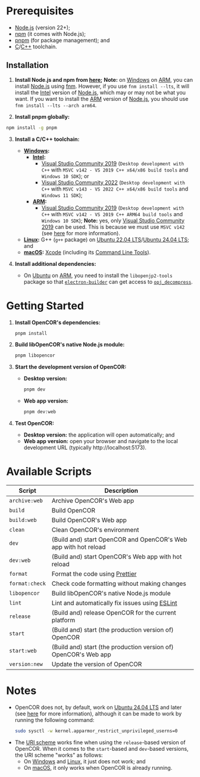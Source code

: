 # Prerequisites

- [Node.js](https://nodejs.org/) (version 22+);
- [npm](https://npmjs.com/) (it comes with Node.js);
- [pnpm](https://pnpm.io/) (for package management); and
- [C](<https://en.wikipedia.org/wiki/C_(programming_language)>)/[C++](https://en.wikipedia.org/wiki/C%2B%2B) toolchain.

## Installation

1. **Install Node.js and npm from [here](https://nodejs.org/en/download/package-manager);**
   **Note:** on [Windows](https://en.wikipedia.org/wiki/Microsoft_Windows) on [ARM](https://en.wikipedia.org/wiki/ARM_architecture_family), you can install [Node.js](https://nodejs.org/) using [fnm](https://github.com/Schniz/fnm). However, if you use `fnm install --lts`, it will install the [Intel](https://en.wikipedia.org/wiki/List_of_Intel_processors) version of [Node.js](https://nodejs.org/), which may or may not be what you want. If you want to install the [ARM](https://en.wikipedia.org/wiki/ARM_architecture_family) version of [Node.js](https://nodejs.org/), you should use `fnm install --lts --arch arm64`.

2. **Install pnpm globally:**

```bash
npm install -g pnpm
```

3. **Install a C/C++ toolchain:**
   - **[Windows](https://en.wikipedia.org/wiki/Microsoft_Windows):**
     - **[Intel](https://en.wikipedia.org/wiki/List_of_Intel_processors):**
       - [Visual Studio Community 2019](https://apps.microsoft.com/detail/xp8cdjnzkfm06w) (`Desktop development with C++` with `MSVC v142 - VS 2019 C++ x64/x86 build tools` and `Windows 10 SDK`); or
       - [Visual Studio Community 2022](https://apps.microsoft.com/detail/xpdcfjdklzjlp8) (`Desktop development with C++` with `MSVC v143 - VS 2022 C++ x64/x86 build tools` and `Windows 11 SDK`);
     - **[ARM](https://en.wikipedia.org/wiki/ARM_architecture_family):**
       - [Visual Studio Community 2019](https://apps.microsoft.com/detail/xp8cdjnzkfm06w) (`Desktop development with C++` with `MSVC v142 - VS 2019 C++ ARM64 build tools` and `Windows 10 SDK`);
         **Note:** yes, only [Visual Studio Community 2019](https://apps.microsoft.com/detail/xp8cdjnzkfm06w) can be used. This is because we must use `MSVC v142` (see [here](https://www.electronjs.org/docs/latest/tutorial/windows-arm#native-modules) for more information).
   - **[Linux](https://en.wikipedia.org/wiki/Linux):** G++ (`g++` package) on [Ubuntu 22.04 LTS](https://en.wikipedia.org/wiki/Ubuntu_version_history#2204)/[Ubuntu 24.04 LTS](https://en.wikipedia.org/wiki/Ubuntu_version_history#2404); and
   - **[macOS](https://en.wikipedia.org/wiki/MacOS):** [Xcode](https://developer.apple.com/xcode/) (including its [Command Line Tools](https://developer.apple.com/downloads/?q=Command%20Line%20Tools)).

4. **Install additional dependencies:**
   - On [Ubuntu](https://en.wikipedia.org/wiki/Ubuntu) on [ARM](https://en.wikipedia.org/wiki/ARM_architecture_family), you need to install the `libopenjp2-tools` package so that [`electron-builder`](https://www.electron.build/) can get access to [`opj_decompress`](https://manpages.ubuntu.com/manpages/man1/opj_decompress.1.html).

# Getting Started

1. **Install OpenCOR's dependencies:**

   ```bash
   pnpm install
   ```

2. **Build libOpenCOR's native Node.js module:**

   ```bash
   pnpm libopencor
   ```

3. **Start the development version of OpenCOR:**
   - **Desktop version:**

     ```bash
     pnpm dev
     ```

   - **Web app version:**

     ```bash
     pnpm dev:web
     ```

4. **Test OpenCOR:**
   - **Desktop version:** the application will open automatically; and
   - **Web app version:** open your browser and navigate to the local development URL (typically http://localhost:5173).

# Available Scripts

| Script         | Description                                                           |
| -------------- | --------------------------------------------------------------------- |
| `archive:web`  | Archive OpenCOR's Web app                                             |
| `build`        | Build OpenCOR                                                         |
| `build:web`    | Build OpenCOR's Web app                                               |
| `clean`        | Clean OpenCOR's environment                                           |
| `dev`          | (Build and) start OpenCOR and OpenCOR's Web app with hot reload       |
| `dev:web`      | (Build and) start OpenCOR's Web app with hot reload                   |
| `format`       | Format the code using [Prettier](https://prettier.io/)                |
| `format:check` | Check code formatting without making changes                          |
| `libopencor`   | Build libOpenCOR's native Node.js module                              |
| `lint`         | Lint and automatically fix issues using [ESLint](https://eslint.org/) |
| `release`      | (Build and) release OpenCOR for the current platform                  |
| `start`        | (Build and) start (the production version of) OpenCOR                 |
| `start:web`    | (Build and) start (the production version of) OpenCOR's Web app       |
| `version:new`  | Update the version of OpenCOR                                         |

# Notes

- OpenCOR does not, by default, work on [Ubuntu 24.04 LTS](https://en.wikipedia.org/wiki/Ubuntu_version_history#2404) and later (see [here](https://github.com/opencor/webapp/issues/68) for more information), although it can be made to work by running the following command:
  ```bash
  sudo sysctl -w kernel.apparmor_restrict_unprivileged_userns=0
  ```
- The [URI scheme](https://en.wikipedia.org/wiki/Uniform_Resource_Identifier#Syntax) works fine when using the `release`-based version of OpenCOR. When it comes to the `start`-based and `dev`-based versions, the URI scheme "works" as follows:
  - On [Windows](https://en.wikipedia.org/wiki/Microsoft_Windows) and [Linux](https://en.wikipedia.org/wiki/Linux), it just does not work; and
  - On [macOS](https://en.wikipedia.org/wiki/MacOS), it only works when OpenCOR is already running.
